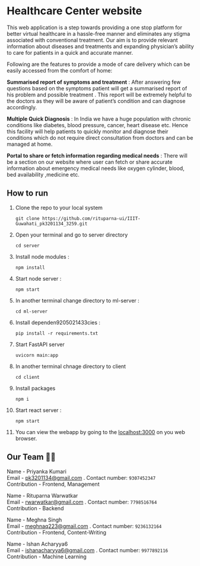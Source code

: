 # Healthcare Center website
This web application is a step towards providing a one stop platform for better virtual healthcare in a hassle-free manner and eliminates any stigma associated with conventional treatment. Our aim is to provide relevant information about diseases and treatments and expanding physician’s ability to care for patients in a quick and accurate manner.

Following are the features to provide a mode of care delivery which can be easily accessed from the comfort of home:

**Summarised report of symptoms and treatment** : After answering few questions based on the symptoms patient will get a summarised report of his problem and possible treatment . This report will be extremely helpful to the doctors as they will be aware of patient’s condition and can diagnose accordingly. 

**Multiple Quick Diagnosis** :  In India we have a huge population with chronic conditions like diabetes, blood pressure, cancer, heart disease etc. Hence this facility will help patients to quickly monitor and diagnose their conditions which do not require direct consultation from doctors and can be managed at home.

**Portal to share or fetch information regarding medical needs** : There will be a section on our website where user can fetch or share  accurate information about emergency medical needs like oxygen cylinder, blood, bed availability ,medicine etc.  

## How to run 
1. Clone the repo to your local system

    ```git clone https://github.com/rituparna-ui/IIIT-Guwahati_pk3201134_3259.git ```
2. Open your terminal and go to server directory

    ``` cd server ```
3. Install node modules : 
    
    ```npm install ``` 
    
   
4. Start node server : 
    
    ```npm start ```

5. In another terminal change directory to ml-server : 
    
    ```cd ml-server```

6. Install dependen9205021433cies :

    ``` pip install -r requirements.txt ``` 
7. Start FastAPI server

    ```uvicorn main:app```
8. In another terminal chnage directory to client

    ```cd client ```

9. Install packages

    ```npm i```
10. Start react server :
 
    ```npm start```
11. You can view the webapp by going to the [localhost:3000](http://127.0.0.1:3000/) on you web browser.


## Our Team 🧑‍💻<br />   
Name - Priyanka Kumari  <br />
Email - pk3201134@gmail.com . Contact number: `9307452347` <br />
Contribution - Frontend, Management <br />
  
Name - Rituparna Warwatkar  <br />
Email - rwarwatkar@gmail.com .  Contact number: `7798516764` <br />
Contribution - Backend <br />

Name - Meghna Singh <br />
Email - meghnaq223@gmail.com .  Contact number: `9236132164` <br />
Contribution - Frontend, Content-Writing <br />
  
Name - Ishan Acharyya6 <br />
Email - ishanacharyya6@gmail.com .  Contact number: `9977892116` <br />
Contribution - Machine Learning <br />
